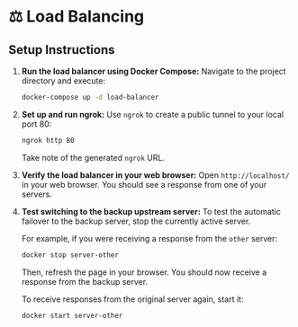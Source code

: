 # ⚖️ Load Balancing

## Setup Instructions

1.  **Run the load balancer using Docker Compose:**
    Navigate to the project directory and execute:
    ```bash
    docker-compose up -d load-balancer
    ```

2.  **Set up and run ngrok:**
    Use `ngrok` to create a public tunnel to your local port 80:
    ```bash
    ngrok http 80
    ```
    Take note of the generated `ngrok` URL.

3.  **Verify the load balancer in your web browser:**
    Open `http://localhost/` in your web browser. You should see a response from one of your servers.

4.  **Test switching to the backup upstream server:**
    To test the automatic failover to the backup server, stop the currently active server.

    For example, if you were receiving a response from the `other` server:
    ```bash
    docker stop server-other
    ```

    Then, refresh the page in your browser. You should now receive a response from the backup server.

    To receive responses from the original server again, start it:
    ```bash
    docker start server-other
    ```
